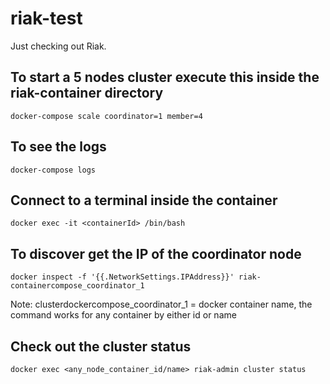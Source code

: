 # riak-test

Just checking out Riak.


## To start a 5 nodes cluster execute this inside the riak-container directory
```
docker-compose scale coordinator=1 member=4
```


## To see the logs
```
docker-compose logs
```


## Connect to a terminal inside the container
```
docker exec -it <containerId> /bin/bash
```


## To discover get the IP of the coordinator node
```
docker inspect -f '{{.NetworkSettings.IPAddress}}' riak-containercompose_coordinator_1
```
Note: clusterdockercompose_coordinator_1 = docker container name, the command works for any container by either id or name



## Check out the cluster status
```
docker exec <any_node_container_id/name> riak-admin cluster status
```


